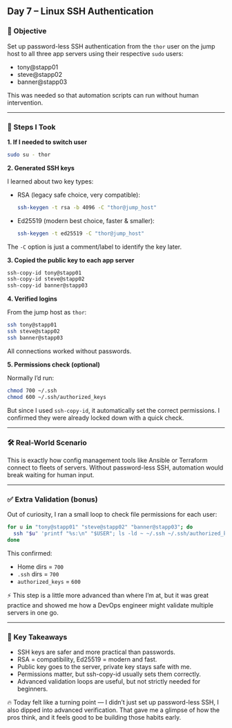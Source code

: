 ## Day 7 – Linux SSH Authentication

### 🎯 Objective

Set up password-less SSH authentication from the `thor` user on the jump host to all three app servers using their respective `sudo` users:
- tony@stapp01
- steve@stapp02
- banner@stapp03

This was needed so that automation scripts can run without human intervention.

---

### 🔧 Steps I Took

**1. If I needed to switch user**
```bash
sudo su - thor
```

**2. Generated SSH keys**

I learned about two key types:

- RSA (legacy safe choice, very compatible):
    ```bash
    ssh-keygen -t rsa -b 4096 -C "thor@jump_host"
    ```

- Ed25519 (modern best choice, faster & smaller):
    ```bash
    ssh-keygen -t ed25519 -C "thor@jump_host"
    ```

The `-C` option is just a comment/label to identify the key later.

**3. Copied the public key to each app server**
```bash
ssh-copy-id tony@stapp01
ssh-copy-id steve@stapp02
ssh-copy-id banner@stapp03
```

**4. Verified logins**

From the jump host as `thor`:
```bash
ssh tony@stapp01
ssh steve@stapp02
ssh banner@stapp03
```

All connections worked without passwords.

**5. Permissions check (optional)**

Normally I’d run:
```bash
chmod 700 ~/.ssh
chmod 600 ~/.ssh/authorized_keys
```

But since I used `ssh-copy-id`, it automatically set the correct permissions. I confirmed they were already locked down with a quick check.

---

### 🛠 Real-World Scenario

This is exactly how config management tools like Ansible or Terraform connect to fleets of servers. Without password-less SSH, automation would break waiting for human input.

---

### ✅ Extra Validation (bonus)

Out of curiosity, I ran a small loop to check file permissions for each user:
```bash
for u in "tony@stapp01" "steve@stapp02" "banner@stapp03"; do
  ssh "$u" 'printf "%s:\n" "$USER"; ls -ld ~ ~/.ssh ~/.ssh/authorized_keys || true'
done
```

This confirmed:
- Home dirs = `700`
- `.ssh` dirs = `700`
- `authorized_keys` = `600`

⚡ This step is a little more advanced than where I’m at, but it was great practice and showed me how a DevOps engineer might validate multiple servers in one go.

---

### 📝 Key Takeaways

- SSH keys are safer and more practical than passwords.
- RSA = compatibility, Ed25519 = modern and fast.
- Public key goes to the server, private key stays safe with me.
- Permissions matter, but ssh-copy-id usually sets them correctly.
- Advanced validation loops are useful, but not strictly needed for beginners.

🔥 Today felt like a turning point — I didn’t just set up password-less SSH, I also dipped into advanced verification. That gave me a glimpse of how the pros think, and it feels good to be building those habits early.
